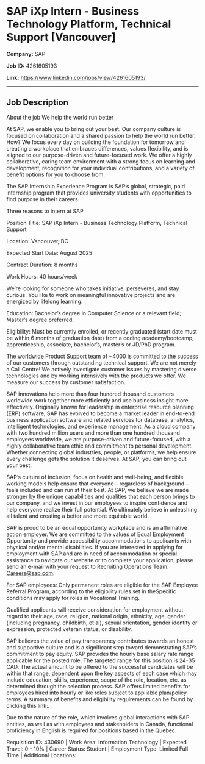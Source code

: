 # SAP iXp Intern - Business Technology Platform, Technical Support [Vancouver]

**Company:** SAP

**Job ID:** 4261605193

**Link:** https://www.linkedin.com/jobs/view/4261605193/

---

## Job Description

About the job
We help the world run better

At SAP, we enable you to bring out your best. Our company culture is focused on collaboration and a shared passion to help the world run better. How? We focus every day on building the foundation for tomorrow and creating a workplace that embraces differences, values flexibility, and is aligned to our purpose-driven and future-focused work. We offer a highly collaborative, caring team environment with a strong focus on learning and development, recognition for your individual contributions, and a variety of benefit options for you to choose from.



The SAP Internship Experience Program is SAP’s global, strategic, paid internship program that provides university students with opportunities to find purpose in their careers.

Three reasons to intern at SAP





Position Title: SAP iXp Intern - Business Technology Platform, Technical Support

Location: Vancouver, BC

Expected Start Date: August 2025

Contract Duration: 8 months

Work Hours: 40 hours/week





We’re looking for someone who takes initiative, perseveres, and stay curious. You like to work on meaningful innovative projects and are energized by lifelong learning.

Education: Bachelor’s degree in Computer Science or a relevant field; Master’s degree preferred.

Eligibility: Must be currently enrolled, or recently graduated (start date must be within 6 months of graduation date) from a coding academy/bootcamp, apprenticeship, associate, bachelor’s, master’s or JD/PhD program.





The worldwide Product Support team of ~4000 is committed to the success of our customers through outstanding technical support. We are not merely a Call Centre! We actively investigate customer issues by mastering diverse technologies and by working intensively with the products we offer. We measure our success by customer satisfaction.



SAP innovations help more than four hundred thousand customers worldwide work together more efficiently and use business insight more effectively. Originally known for leadership in enterprise resource planning (ERP) software, SAP has evolved to become a market leader in end-to-end business application software and related services for database, analytics, intelligent technologies, and experience management. As a cloud company with two hundred million users and more than one hundred thousand employees worldwide, we are purpose-driven and future-focused, with a highly collaborative team ethic and commitment to personal development. Whether connecting global industries, people, or platforms, we help ensure every challenge gets the solution it deserves. At SAP, you can bring out your best.



SAP’s culture of inclusion, focus on health and well-being, and flexible working models help ensure that everyone – regardless of background – feels included and can run at their best. At SAP, we believe we are made stronger by the unique capabilities and qualities that each person brings to our company, and we invest in our employees to inspire confidence and help everyone realize their full potential. We ultimately believe in unleashing all talent and creating a better and more equitable world.

SAP is proud to be an equal opportunity workplace and is an affirmative action employer. We are committed to the values of Equal Employment Opportunity and provide accessibility accommodations to applicants with physical and/or mental disabilities. If you are interested in applying for employment with SAP and are in need of accommodation or special assistance to navigate our website or to complete your application, please send an e-mail with your request to Recruiting Operations Team: Careers@sap.com.

For SAP employees: Only permanent roles are eligible for the SAP Employee Referral Program, according to the eligibility rules set in theSpecific conditions may apply for roles in Vocational Training.



Qualified applicants will receive consideration for employment without regard to their age, race, religion, national origin, ethnicity, age, gender (including pregnancy, childbirth, et al), sexual orientation, gender identity or expression, protected veteran status, or disability.

SAP believes the value of pay transparency contributes towards an honest and supportive culture and is a significant step toward demonstrating SAP’s commitment to pay equity. SAP provides the hourly base salary rate range applicable for the posted role. The targeted range for this position is 24-35 CAD. The actual amount to be offered to the successful candidates will be within that range, dependent upon the key aspects of each case which may include education, skills, experience, scope of the role, location, etc. as determined through the selection process. SAP offers limited benefits for employees hired into hourly or like roles subject to appliable plan/policy terms. A summary of benefits and eligibility requirements can be found by clicking this link:.

Due to the nature of the role, which involves global interactions with SAP entities, as well as with employees and stakeholders in Canada, functional proficiency in English is required for positions based in the Quebec.

Requisition ID: 430690 | Work Area: Information Technology | Expected Travel: 0 - 10% | Career Status: Student | Employment Type: Limited Full Time | Additional Locations:
